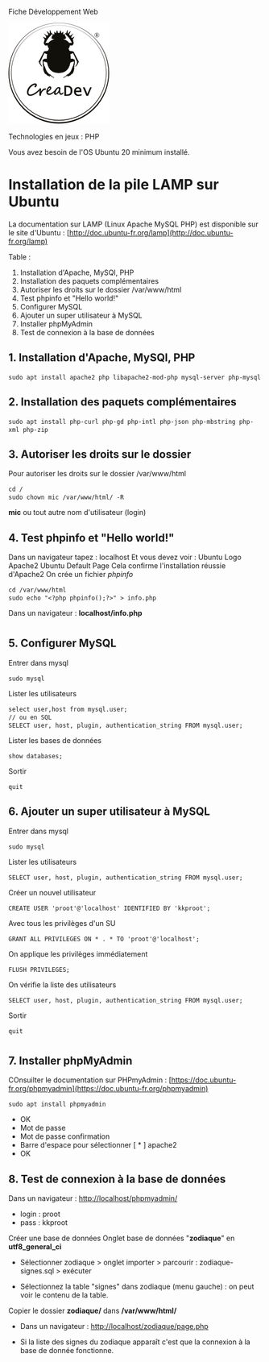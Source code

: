 Fiche Développement Web

[![CreaDev](logo-creadev-210207-R-200.png)](http://www.creadev.ninja/)

Technologies en jeux : PHP

Vous avez besoin de l'OS Ubuntu 20 minimum installé. 

# Installation de la pile LAMP sur Ubuntu

La documentation sur LAMP (Linux Apache MySQL PHP) est disponible sur le site d'Ubuntu : [http://doc.ubuntu-fr.org/lamp](http://doc.ubuntu-fr.org/lamp)

Table :
1. Installation d'Apache, MySQl, PHP
2. Installation des paquets complémentaires
3. Autoriser les droits sur le dossier /var/www/html
4. Test phpinfo et "Hello world!"
5. Configurer MySQL
6. Ajouter un super utilisateur à MySQL
7. Installer phpMyAdmin
8. Test de connexion à la base de données

## 1. Installation d'Apache, MySQl, PHP
    sudo apt install apache2 php libapache2-mod-php mysql-server php-mysql

## 2. Installation des paquets complémentaires
    sudo apt install php-curl php-gd php-intl php-json php-mbstring php-xml php-zip

## 3. Autoriser les droits sur le dossier 
Pour autoriser les droits sur le dossier /var/www/html

    cd /
    sudo chown mic /var/www/html/ -R
**mic** ou tout autre nom d'utilisateur (login)

## 4. Test phpinfo et "Hello world!"
Dans un navigateur tapez : localhost
Et vous devez voir : Ubuntu Logo Apache2 Ubuntu Default Page 
Cela confirme l'installation réussie d'Apache2
On crée un fichier *phpinfo*

    cd /var/www/html
    sudo echo "<?php phpinfo();?>" > info.php   
Dans un navigateur : **localhost/info.php**
#
## 5. Configurer MySQL
Entrer dans mysql

    sudo mysql

Lister les utilisateurs

    select user,host from mysql.user;
    // ou en SQL
    SELECT user, host, plugin, authentication_string FROM mysql.user;
Lister les bases de données

    show databases;

Sortir

    quit

## 6. Ajouter un super utilisateur à MySQL
Entrer dans mysql

    sudo mysql
Lister les utilisateurs

    SELECT user, host, plugin, authentication_string FROM mysql.user;

Créer un nouvel utilisateur

    CREATE USER 'proot'@'localhost' IDENTIFIED BY 'kkproot';

Avec tous les privilèges d'un SU

    GRANT ALL PRIVILEGES ON * . * TO 'proot'@'localhost';

On applique les privilèges immédiatement

    FLUSH PRIVILEGES;

On vérifie la liste des utilisateurs

    SELECT user, host, plugin, authentication_string FROM mysql.user;

Sortir

    quit
#
## 7. Installer phpMyAdmin
COnsuilter le documentation sur PHPmyAdmin : [https://doc.ubuntu-fr.org/phpmyadmin](https://doc.ubuntu-fr.org/phpmyadmin)

    sudo apt install phpmyadmin
- OK
- Mot de passe
- Mot de passe confirmation
- Barre d'espace pour sélectionner [ * ] apache2
- OK

## 8. Test de connexion à la base de données
Dans un navigateur : [http://localhost/phpmyadmin/](localhost/phpmyadmin/)
- login : proot
- pass : kkproot

Créer une base de données
    Onglet base de données "**zodiaque**" en **utf8_general_ci**

- Sélectionner zodiaque > onglet importer > parcourir : zodiaque-signes.sql > exécuter

- Sélectionnez la table "signes" dans zodiaque (menu gauche) : on peut voir le contenu de la table.

Copier le dossier **zodiaque/** dans **/var/www/html/**

- Dans un navigateur : [http://localhost/zodiaque/page.php](localhost/zodiaque/page.php)

- Si la liste des signes du zodiaque apparaît c'est que la connexion à la base de donnée fonctionne.